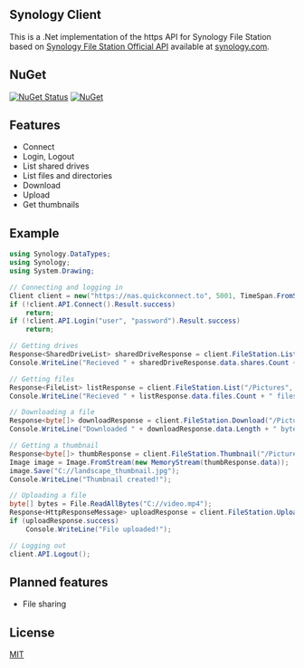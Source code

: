 ﻿## Synology Client
This is a .Net implementation of the https API for Synology File Station based on [Synology File Station Official API](https://global.synologydownload.com/download/Document/Software/DeveloperGuide/Package/FileStation/All/enu/Synology_File_Station_API_Guide.pdf) available at [synology.com](https://www.synology.com).

## NuGet
[![NuGet Status](https://img.shields.io/nuget/v/SynologyClient.svg?style=flat)](https://www.nuget.org/packages/SynologyClient/) [![NuGet](https://img.shields.io/nuget/dt/SynologyClient.svg)](https://www.nuget.org/packages/SynologyClient)

## Features
- Connect
- Login, Logout
- List shared drives
- List files and directories
- Download
- Upload
- Get thumbnails

## Example
```cs
using Synology.DataTypes;
using Synology;
using System.Drawing;

// Connecting and logging in
Client client = new("https://nas.quickconnect.to", 5001, TimeSpan.FromSeconds(10));
if (!client.API.Connect().Result.success)
    return;
if (!client.API.Login("user", "password").Result.success)
    return;

// Getting drives
Response<SharedDriveList> sharedDriveResponse = client.FileStation.ListSharedDrives([]).Result;
Console.WriteLine("Recieved " + sharedDriveResponse.data.shares.Count + " shared drives");

// Getting files
Response<FileList> listResponse = client.FileStation.List("/Pictures", []).Result;
Console.WriteLine("Recieved " + listResponse.data.files.Count + " files");

// Downloading a file
Response<byte[]> downloadResponse = client.FileStation.Download("/Pictures/picture.png").Result;
Console.WriteLine("Downloaded " + downloadResponse.data.Length + " bytes");

// Getting a thumbnail
Response<byte[]> thumbResponse = client.FileStation.Thumbnail("/Pictures/landscape.jpg").Result;
Image image = Image.FromStream(new MemoryStream(thumbResponse.data));
image.Save("C://landscape_thumbnail.jpg");
Console.WriteLine("Thumbnail created!");

// Uploading a file
byte[] bytes = File.ReadAllBytes("C://video.mp4");
Response<HttpResponseMessage> uploadResponse = client.FileStation.Upload("/Pictures", "video.mp4", bytes).Result;
if (uploadResponse.success)
    Console.WriteLine("File uploaded!");

// Logging out
client.API.Logout();
```

## Planned features
- File sharing

## License
[MIT](LICENSE)
